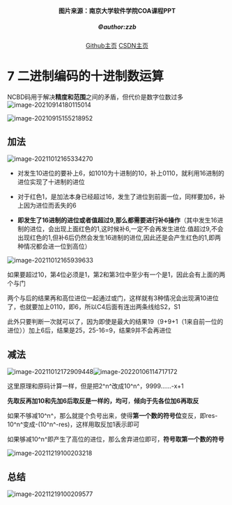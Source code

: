 <h4 align="center">图片来源：南京大学软件学院COA课程PPT</h4>
<h5 align="center">©author:zzb</h5>
<div style="text-align: center"><a href="https://github.com/wbl-z">Github主页</a>  <a href="https://blog.csdn.net/m0_51691879">CSDN主页</a></div> 


# 7 二进制编码的十进制数运算

NCBD码用于解决**精度和范围**之间的矛盾，但代价是数字位数过多![image-20210914180115014](https://screen-shot.obs.cn-north-4.myhuaweicloud.com/image-20210914180115014.png)

![image-20210915155218952](https://screen-shot.obs.cn-north-4.myhuaweicloud.com/image-20210915155218952.png)

## 加法

![image-20211012165334270](https://screen-shot.obs.cn-north-4.myhuaweicloud.com/image-20211012165334270.png)

- 对发生10进位的要补上6，如1010为十进制的10，补上0110，就利用16进制的进位实现了十进制的进位

- 对于红色1，是加法本身已经超过16，发生了进位到前面一位，同样要加6，补上因为进位而丢失的6
- **即发生了16进制的进位或者值超过9,那么都需要进行补6操作**（其中发生16进制的进位，会出现上面红色的1,这时候补6,一定不会再发生进位.值超过9,不会出现红色的1,但补6后仍然会发生16进制的进位,因此还是会产生红色的1,即两种情况都会进一位到高位）

![image-20211012165939633](https://screen-shot.obs.cn-north-4.myhuaweicloud.com/image-20211012165939633.png)

如果要超过10，第4位必须是1，第2和第3位中至少有一个是1，因此会有上面的两个与门

两个与后的结果再和高位进位一起通过或门，这样就有3种情况会出现满10进位了，也就要加上0110，即6，所以C4后面有连出两条线给S2，S1

此外只要判断一次就可以了，因为即使是最大的结果19（9+9+1（1来自前一位的进位））加上6后，结果是25，25-16=9，结果9并不会再进位

## 减法

![image-20211012172909448](https://screen-shot.obs.cn-north-4.myhuaweicloud.com/image-20211012172909448.png)![image-20220106114717172](https://screen-shot.obs.cn-north-4.myhuaweicloud.com/image-20220106114717172.png)

这里原理和原码计算一样，但是把2^n^改成10^n^，9999……-x+1

**先取反再加10和先加6后取反是一样的，均可**，**倾向于先各位加6再取反**

如果不够减10^n^，那么就提个负号出来，使得**第一个数的符号位**变反，即res-10^n^变成-(10^n^-res)，这样用取反加1表示即可

如果够减10^n^即产生了高位的进位，那么舍弃进位即可，**符号取第一个数的符号**

![image-20211219100203218](https://screen-shot.obs.cn-north-4.myhuaweicloud.com/image-20211219100203218.png)

## 总结

![image-20211219100209577](https://screen-shot.obs.cn-north-4.myhuaweicloud.com/image-20211219100209577.png)

